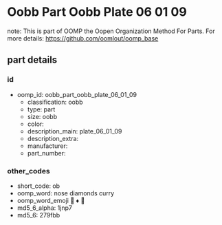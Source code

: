 # Oobb Part Oobb Plate 06 01 09  

note: This is part of OOMP the Oopen Organization Method For Parts. For more details: https://github.com/oomlout/oomp_base

##  part details





### id
* oomp_id: oobb_part_oobb_plate_06_01_09
  * classification: oobb
  * type: part
  * size: oobb
  * color: 
  * description_main: plate_06_01_09
  * description_extra: 
  * manufacturer: 
  * part_number: 

### other_codes
* short_code: ob
* oomp_word: nose diamonds curry
* oomp_word_emoji :nose: :diamonds: :curry:
* md5_6_alpha: 1jnp7
* md5_6: 279fbb